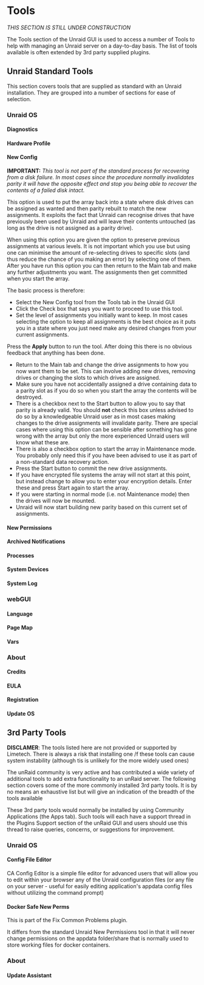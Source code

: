 # Tools

_THIS SECTION IS STILL UNDER CONSTRUCTION_

The Tools section of the Unraid GUI is used to access a number of Tools
to help with managing an Unraid server on a day-to-day basis. The list
of tools available is often extended by 3rd party supplied plugins.

## Unraid Standard Tools

This section covers tools that are supplied as standard with an Unraid
installation. They are grouped into a number of sections for ease of
selection.

### Unraid OS

#### Diagnostics

#### Hardware Profile

#### New Config

**IMPORTANT:** _This tool is not part of the standard process for
recovering from a disk failure. In most cases since the procedure
normally invalidates parity it will have the opposite effect and stop
you being able to recover the contents of a failed disk intact._

This option is used to put the array back into a state where disk drives
can be assigned as wanted and then parity rebuilt to match the new
assignments. It exploits the fact that Unraid can recognise drives that
have previously been used by Unraid and will leave their contents
untouched (as long as the drive is not assigned as a parity drive).

When using this option you are given the option to preserve previous
assignments at various levels. It is not important which you use but
using one can minimise the amount of re-selecting drives to specific
slots (and thus reduce the chance of you making an error) by selecting
one of them. After you have run this option you can then return to the
Main tab and make any further adjustments you want. The assignments then
get committed when you start the array.

The basic process is therefore:

- Select the New Config tool from the Tools tab in the Unraid GUI
- Click the Check box that says you want to proceed to use this tool.
- Set the level of assignments you initially want to keep. In most
  cases selecting the option to keep all assignments is the best
  choice as it puts you in a state where you just need make any
  desired changes from your current assignments.

Press the **Apply** button to run the tool. After doing this there is no
obvious feedback that anything has been done.

- Return to the Main tab and change the drive assignments to how you
  now want them to be set. This can involve adding new drives,
  removing drives or changing the slots to which drives are assigned.
- Make sure you have not accidentally assigned a drive containing data
  to a parity slot as if you do so when you start the array the
  contents will be destroyed.
- There is a checkbox next to the Start button to allow you to say
  that parity is already valid. You should **not** check this box
  unless advised to do so by a knowledgeable Unraid user as in most
  cases making changes to the drive assignments will invalidate
  parity. There are special cases where using this option can be
  sensible after something has gone wrong with the array but only the
  more experienced Unraid users will know what these are.
- There is also a checkbox option to start the array in Maintenance
  mode. You probably only need this if you have been advised to use it
  as part of a non-standard data recovery action.
- Press the Start button to commit the new drive assignments.
- If you have encrypted file systems the array will not start at this
  point, but instead change to allow you to enter your encryption
  details. Enter these and press Start again to start the array.
- If you were starting in normal mode (i.e. not Maintenance mode) then
  the drives will now be mounted.
- Unraid will now start building new parity based on this current set
  of assignments.

#### New Permissions

#### Archived Notifications

#### Processes

#### System Devices

#### System Log

### webGUI

#### Language

#### Page Map

#### Vars

### About

#### Credits

#### EULA

#### Registration

#### Update OS

## 3rd Party Tools

**DISCLAMER**: The tools listed here are not provided or supported by
Limetech. There is always a risk that installing one /f these tools can
cause system instability (although tis is unlikely for the more widely
used ones)

The unRaid community is very active and has contributed a wide variety
of additional tools to add extra functionality to an unRaid server. The
following section covers some of the more commonly installed 3rd party
tools. It is by no means an exhaustive list but will give an indication
of the breadth of the tools available

These 3rd party tools would normally be installed by using Community
Applications (the Apps tab). Such tools will each have a support thread
in the Plugins Support section of the unRaid GUI and users should use
this thread to raise queries, concerns, or suggestions for improvement.

### Unraid OS

#### Config File Editor

CA Config Editor is a simple file editor for advanced users that will
allow you to edit within your browser any of the Unraid configuration
files (or any file on your server - useful for easily editing
application's appdata config files without utilizing the command
prompt)

#### Docker Safe New Perms

This is part of the Fix Common Problems plugin.

It differs from the standard Unraid New Permissions tool in that it will
never change permissions on the appdata folder/share that is normally
used to store working files for docker containers.

### About

#### Update Assistant
